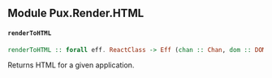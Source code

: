 ## Module Pux.Render.HTML

#### `renderToHTML`

``` purescript
renderToHTML :: forall eff. ReactClass -> Eff (chan :: Chan, dom :: DOM | eff) String
```

Returns HTML for a given application.


